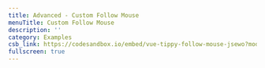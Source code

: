 ```yaml
---
title: Advanced - Custom Follow Mouse
menuTitle: Custom Follow Mouse
description: ''
category: Examples
csb_link: https://codesandbox.io/embed/vue-tippy-follow-mouse-jsewo?module=/src/App.js&hidenavigation=1&theme=dark
fullscreen: true
---
```


<code-sandbox :src="csb_link"></code-sandbox>
